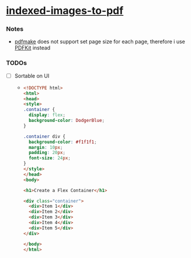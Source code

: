[indexed-images-to-pdf](https://dirkarnez.github.io/indexed-images-to-pdf/)
===========================================================================
### Notes
- [pdfmake](http://pdfmake.org/) does not support set page size for each page, therefore i use [PDFKit](https://pdfkit.org/) instead

### TODOs
- [ ] Sortable on UI
  - ```html
    <!DOCTYPE html>
    <html>
    <head>
    <style>
    .container {
      display: flex;
      background-color: DodgerBlue;
    }
    
    .container div {
      background-color: #f1f1f1;
      margin: 10px;
      padding: 20px;
      font-size: 24px;
    }
    </style>
    </head>
    <body>
    
    <h1>Create a Flex Container</h1>
    
    <div class="container">
      <div>Item 1</div>
      <div>Item 2</div>
      <div>Item 3</div>  
      <div>Item 4</div>
      <div>Item 5</div>
    </div>
    
    </body>
    </html>
    ```

